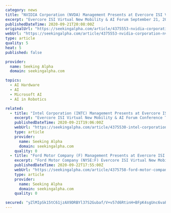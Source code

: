 ```yaml
---
category: news
title: "NVIDIA Corporation (NVDA) Management Presents at Evercore ISI Virtual New Mobility & AI Forum (Transcript)"
excerpt: "Evercore ISI Virtual New Mobility & AI Forum September 21, 2020, 12:15 PM ET Company Participants Paresh Kharya - Senior Director of Product Management in Data Center Simona Jankowski - VP, Head of IR and Strategic Finance Conference Call Participants C."
publishedDateTime: 2020-09-21T20:08:00Z
originalUrl: "https://seekingalpha.com/article/4375553-nvidia-corporation-nvda-management-presents-evercore-isi-virtual-new-mobility-ai-forum"
webUrl: "https://seekingalpha.com/article/4375553-nvidia-corporation-nvda-management-presents-evercore-isi-virtual-new-mobility-ai-forum"
type: article
quality: 5
heat: 5
published: false

provider:
  name: Seeking Alpha
  domain: seekingalpha.com

topics:
  - AI Hardware
  - AI
  - Microsoft AI
  - AI in Robotics

related:
  - title: "Intel Corporation (INTC) Management Presents at Evercore ISI Virtual New Mobility & AI Forum Conference (Transcript)"
    excerpt: "Evercore ISI Virtual New Mobility & AI Forum Conference Transcript September 21, 2020 10:45 AM ET Executives Erez Dagan - Executive Vice President, Products and Strategy, Mobileye Tony Balow - Senior Director and IR Analysts C."
    publishedDateTime: 2020-09-21T19:06:00Z
    webUrl: "https://seekingalpha.com/article/4375530-intel-corporation-intc-management-presents-evercore-isi-virtual-new-mobility-ai-forum"
    type: article
    provider:
      name: Seeking Alpha
      domain: seekingalpha.com
    quality: 0
  - title: "Ford Motor Company (F) Management Presents at Evercore ISI Virtual New Mobility & AI Forum Conference (Transcript)"
    excerpt: "Ford Motor Company (NYSE:F) Evercore ISI Virtual New Mobility & AI Forum Conference September ... Sure. So let me start with LiDAR, because that's the most straightforward. It's really important ..."
    publishedDateTime: 2020-09-22T17:55:00Z
    webUrl: "https://seekingalpha.com/article/4375758-ford-motor-company-f-management-presents-evercore-isi-virtual-new-mobility-ai-forum"
    type: article
    provider:
      name: Seeking Alpha
      domain: seekingalpha.com
    quality: 0

secured: "yZlMIpSk15tC61jzAX9DRBYl37S2Gubaf/V+v57d6RtinH+BFpK4sgUnc6vaPy8jUbifij2pXsSjh0OULpljJYz/zEny70ezYxhySe67Ea1eFUtc4UcyfAVUiqzzc4gWHK+YYQ5PHTr3FsO1j0e3OO3S/RhnhIaj8vEuzcwKajaY02ijo8XiHK2ZPgYIp/c2HHJj9YA+iFkLssfJwLXlcgpCBm1tOUS8/kkf11Cv4H6W3kkdnyivgQFddvTPtSpK+mNhto6on16Lk+PH9YYoudLVwL/AFTZqJb/nzhvJkM5IVtxxW/V+8jGJidnUKFFN/L3ewabypSYzVKEyI2r1l/8HmWCmCN2Z7oZc0/4lApg=;f3ZYL6Hev5rht8/jQp4DTA=="
---
```


